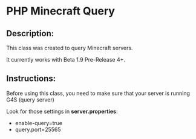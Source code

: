 PHP Minecraft Query
===================

Description:
------------
This class was created to query Minecraft servers.

It currently works with Beta 1.9 Pre-Release 4+.

Instructions:
-------------
Before using this class, you need to make sure that your server is running G4S (query server)

Look for those settings in **server.properties**:
* enable-query=true
* query.port=25565
